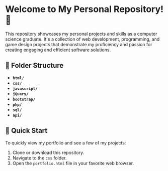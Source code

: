 # Welcome to My Personal Repository! 👋

This repository showcases my personal projects and skills as a computer science graduate. It's a collection of web development, programming, and game design projects that demonstrate my proficiency and passion for creating engaging and efficient software solutions.

## 📁 Folder Structure
- **`html/`**
- **`css/`**
- **`javascript/`**
- **`jQuery/`**
- **`bootstrap/`**
- **`php/`**
- **`sql/`**
- **`api/`**

## 🚀 Quick Start

To quickly view my portfolio and see a few of my projects:

1. Clone or download this repository.
2. Navigate to the `css` folder.
3. Open the `portfolio.html` file in your favorite web browser.
